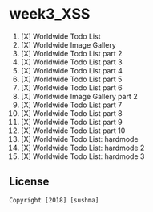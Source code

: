 # week3_XSS


1. [X] Worldwide Todo List
1. [X] Worldwide Image Gallery
1. [X] Worldwide Todo List part 2
1. [X] Worldwide Todo List part 3
1. [X] Worldwide Todo List part 4
1. [X] Worldwide Todo List part 5
1. [X] Worldwide Todo List part 6
1. [X] Worldwide Image Gallery part 2
1. [X] Worldwide Todo List part 7
1. [X] Worldwide Todo List part 8
1. [X] Worldwide Todo List part 9
1. [X] Worldwide Todo List part 10
1. [X] Worldwide Todo List: hardmode
1. [X] Worldwide Todo List: hardmode 2
1. [X] Worldwide Todo List: hardmode 3

## License
    Copyright [2018] [sushma]


